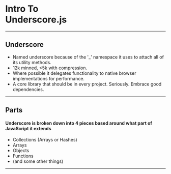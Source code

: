 # Intro To <br />Underscore.js
<script src="scripts/underscore.js"></script>
---
## Underscore

- Named underscore because of the '_' namespace it uses to attach all of its utility methods.
- 12k minned, <5k with compression.
- Where possible it delegates functionality to native browser implementations for performance.
- A core library that should be in every project.
  Seriously. Embrace good dependencies.
---
## Parts
#### Underscore is broken down into 4 pieces based around what part of JavaScript it extends

- Collections (Arrays or Hashes)
- Arrays
- Objects
- Functions
- (and some other things)
---










